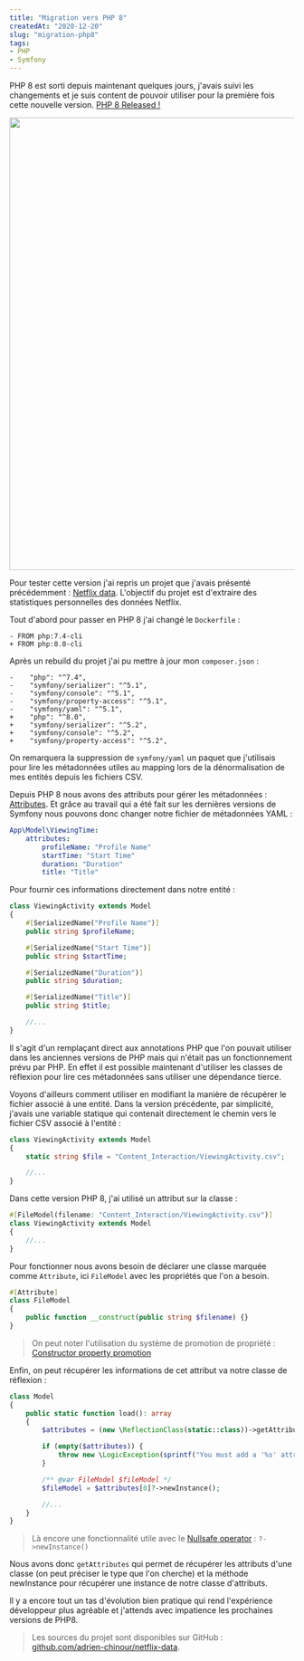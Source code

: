 ```yaml
---
title: "Migration vers PHP 8"
createdAt: "2020-12-20"
slug: "migration-php8"
tags:
- PHP
- Symfony
---
```


PHP 8 est sorti depuis maintenant quelques jours, j'avais suivi les changements et je suis content de pouvoir utiliser
pour la première fois cette nouvelle version. <a rel="noreferrer noopener" target="_blank" href="https://www.php.net/releases/8.0/en.php">PHP 8 Released !</a>

<div style="text-align:center">
    <img src="/build/images/migration-php8/cover.webp" width="1200px" height="800px" alt="Peluche PHP"/>
</div>

Pour tester cette version j'ai repris un projet que j'avais présenté précédemment : <a rel="noreferrer noopener" target="_blank" href="https://github.com/adrien-chinour/netflix-data">Netflix data</a>.
L'objectif du projet est d'extraire des statistiques personnelles des données Netflix.

Tout d'abord pour passer en PHP 8 j'ai changé le `Dockerfile` :
```git
- FROM php:7.4-cli
+ FROM php:8.0-cli
```

Après un rebuild du projet j'ai pu mettre à jour mon `composer.json` :
```git
-    "php": "^7.4",
-    "symfony/serializer": "^5.1",
-    "symfony/console": "^5.1",
-    "symfony/property-access": "^5.1",
-    "symfony/yaml": "^5.1",
+    "php": "^8.0",
+    "symfony/serializer": "^5.2",
+    "symfony/console": "^5.2",
+    "symfony/property-access": "^5.2",
```

On remarquera la suppression de `symfony/yaml` un paquet que j'utilisais pour lire les métadonnées utiles
au mapping lors de la dénormalisation de mes entités depuis les fichiers CSV.

Depuis PHP 8 nous avons des attributs pour gérer les métadonnées : <a rel="noreferrer noopener" target="_blank" href="https://www.php.net/releases/8.0/en.php#attributes">Attributes</a>.
Et grâce au travail qui a été fait sur les dernières versions de Symfony nous pouvons donc changer notre fichier de métadonnées YAML :

```yaml
App\Model\ViewingTime:
    attributes:
        profileName: "Profile Name"
        startTime: "Start Time"
        duration: "Duration"
        title: "Title"
```

Pour fournir ces informations directement dans notre entité :

```php
class ViewingActivity extends Model
{
    #[SerializedName("Profile Name")]
    public string $profileName;

    #[SerializedName("Start Time")]
    public string $startTime;

    #[SerializedName("Duration")]
    public string $duration;

    #[SerializedName("Title")]
    public string $title;

    //...
}
```

Il s'agit d'un remplaçant direct aux annotations PHP que l'on pouvait utiliser dans les anciennes versions de PHP mais
qui n'était pas un fonctionnement prévu par PHP. En effet il est possible maintenant d'utiliser les classes de réflexion
pour lire ces métadonnées sans utiliser une dépendance tierce.

Voyons d'ailleurs comment utiliser en modifiant la manière de récupérer le fichier associé à une entité.
Dans la version précédente, par simplicité,
j'avais une variable statique qui contenait directement le chemin vers le fichier CSV associé à l'entité :

```php
class ViewingActivity extends Model
{
    static string $file = "Content_Interaction/ViewingActivity.csv";

    //...
}
```

Dans cette version PHP 8, j'ai utilisé un attribut sur la classe :

```php
#[FileModel(filename: "Content_Interaction/ViewingActivity.csv")]
class ViewingActivity extends Model
{
    //...
}
```

Pour fonctionner nous avons besoin de déclarer une classe marquée comme `Attribute`, ici `FileModel` avec les propriétés que l'on a besoin.

```php
#[Attribute]
class FileModel
{
    public function __construct(public string $filename) {}
}
```

> On peut noter l'utilisation du système de promotion de propriété : <a rel="noreferrer noopener" target="_blank" href="https://www.php.net/releases/8.0/en.php#constructor-property-promotion">Constructor property promotion</a>

Enfin, on peut récupérer les informations de cet attribut va notre classe de réflexion :

```php
class Model
{
    public static function load(): array
    {
        $attributes = (new \ReflectionClass(static::class))->getAttributes(FileModel::class);

        if (empty($attributes)) {
            throw new \LogicException(sprintf("You must add a '%s' attribute on class '%s'", FileModel::class, static::class));
        }

        /** @var FileModel $fileModel */
        $fileModel = $attributes[0]?->newInstance();

        //...
    }
}
```

> Là encore une fonctionnalité utile avec le <a rel="noreferrer noopener" target="_blank" href="https://www.php.net/releases/8.0/en.php#nullsafe-operator">Nullsafe operator</a> : `?->newInstance()`

Nous avons donc `getAttributes` qui permet de récupérer les attributs d'une classe (on peut préciser le type que l'on cherche)
et la méthode newInstance pour récupérer une instance de notre classe d'attributs.

Il y a encore tout un tas d'évolution bien pratique qui rend l'expérience développeur plus agréable et j'attends avec impatience les prochaines versions de PHP8.

> Les sources du projet sont disponibles sur GitHub : <a rel="noreferrer noopener" target="_blank" href="https://github.com/adrien-chinour/netflix-data">github.com/adrien-chinour/netflix-data</a>.
